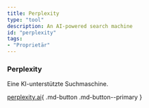 ```yaml
---
title: Perplexity
type: "tool"
description: An AI-powered search machine
id: "perplexity"
tags:
- "Proprietär"
---
```


### Perplexity

Eine KI-unterstützte Suchmaschine.

[perplexity.ai](https://www.perplexity.ai/){ .md-button .md-button--primary } 
